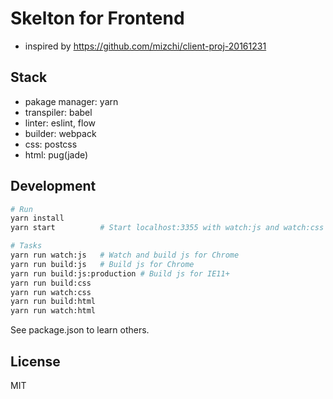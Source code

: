 # Skelton for Frontend
- inspired by https://github.com/mizchi/client-proj-20161231

## Stack

- pakage manager: yarn
- transpiler: babel
- linter: eslint, flow
- builder: webpack
- css: postcss
- html: pug(jade)

## Development

```sh
# Run
yarn install
yarn start          # Start localhost:3355 with watch:js and watch:css

# Tasks
yarn run watch:js   # Watch and build js for Chrome
yarn run build:js   # Build js for Chrome
yarn run build:js:production # Build js for IE11+
yarn run build:css
yarn run watch:css
yarn run build:html
yarn run watch:html 
```

See package.json to learn others.

## License

MIT
